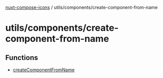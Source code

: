 [nuxt-compose-icons](../../../modules.md) / utils/components/create-component-from-name

# utils/components/create-component-from-name

## Functions

- [createComponentFromName](functions/createComponentFromName.md)
